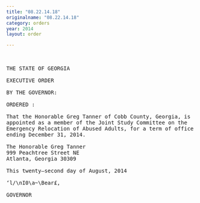 ```yaml
---
title: "08.22.14.18"
originalname: "08.22.14.18"
category: orders
year: 2014
layout: order

---
```

<pre>
 

THE STATE OF GEORGIA

EXECUTIVE ORDER

BY THE GOVERNOR:

ORDERED :

That the Honorable Greg Tanner of Cobb County, Georgia, is
appointed as a member of the Joint Study Committee on the
Emergency Relocation of Abused Adults, for a term of office
ending December 31, 2014.

The Honorable Greg Tanner
999 Peachtree Street NE
Atlanta, Georgia 30309

This twenty—second day of August, 2014

‘l/\nI0\a~\Bear£,

GOVERNOR

</pre>
